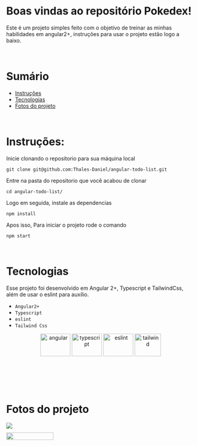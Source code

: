 # Boas vindas ao repositório Pokedex!

Este é um projeto simples feito com o objetivo de treinar as minhas habilidades em angular2+, instruções para usar o projeto estão logo a baixo.

<p>&nbsp</p>

# Sumário

- [Instruções](#instruções)
- [Tecnologias](#tecnologias)
- [Fotos do projeto](#executando-o-projeto)

<p>&nbsp</p>

# Instruções:

Inicie clonando o repositorio para sua máquina local

```
git clone git@github.com:Thales-Daniel/angular-todo-list.git
```

Entre na pasta do repositorio que você acabou de clonar

```
cd angular-todo-list/
```

Logo em seguida, instale as dependencias

```
npm install
```

Apos isso, Para iniciar o projeto rode o comando

```
npm start
```

<p>&nbsp</p>

# Tecnologias

Esse projeto foi desenvolvido em Angular 2+, Typescript e TailwindCss, além de usar o eslint para auxílio.

- `Angular2+`
- `Typescript`
- `eslint`
- `Tailwind Css`

<div align="center">
  <img alt="angular" height="60" width="80" src="https://cdn.jsdelivr.net/gh/devicons/devicon/icons/angularjs/angularjs-original.svg" />
  <img alt="typescript" height="60" width="80" src="https://cdn.jsdelivr.net/gh/devicons/devicon/icons/typescript/typescript-original.svg" />
  <img alt="eslint" height="60" width="80" src="https://cdn.jsdelivr.net/gh/devicons/devicon/icons/eslint/eslint-original.svg" />
  <img alt="tailwind" height="60" width="70" src="https://cdn.jsdelivr.net/gh/devicons/devicon/icons/tailwindcss/tailwindcss-plain.svg" />
  <br />
  <br />
</div>
  <br />
  <br />

<p>&nbsp</p>

# Fotos do projeto

<div style="color: red; display: flex; flex-direction: column; gap: 10px;">
  <img style="" src="https://user-images.githubusercontent.com/82240828/236468655-4052f608-ee9b-427d-904c-84877c9b51f5.PNG">
  <img style="width: 50%" src="https://user-images.githubusercontent.com/82240828/236468649-6793ee5c-e6f2-4bc7-9b61-a7288f52cf64.PNG">
</div>

<p>&nbsp</p>
